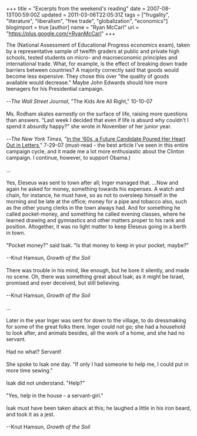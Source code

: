 +++
title = "Excerpts from the weekend's reading"
date = 2007-08-13T00:59:00Z
updated = 2011-03-06T22:05:31Z
tags = ["frugality", "literature", "liberalism", "free trade", "globalization", "economics"]
blogimport = true
[author]
	name = "Ryan McCarl"
	uri = "https://plus.google.com/+RyanMcCarl"
+++

The (National Assessment of Educational Progress economics exam), taken by a representative sample of twelfth graders at public and private high schools, tested students on micro- and macroeconomic principles and international trade. What, for example, is the effect of breaking down trade barriers between countries? A majority correctly said that goods would become less expensive. They chose this over "the quality of goods available would decrease." Maybe John Edwards should hire more teenagers for his Presidential campaign.<br /><br />--<em>The Wall Street Journal</em>, "The Kids Are All Right," 10-10-07<br /><br />Ms. Rodham skates earnestly on the surface of life, raising more questions than answers. “Last week I decided that even if life is absurd why couldn’t I spend it absurdly happy?” she wrote in November of her junior year.<br /><br />--<em>The New York Times, </em>"<a href="http://www.nytimes.com/2007/07/29/us/politics/29letter.html?ex=1187150400&en=a261bdf200dc7c3e&amp;ei=5070">In the '60s, a Future Candidate Poured Her Heart Out in Letters</a>," 7-29-07 (must-read - the best article I've seen in this entire campaign cycle, and it made me a lot more enthusiastic about the Clinton campaign. I continue, however, to support Obama.)<br /><br />...<br /><br />Yes, Eleseus was sent to town after all; Inger managed that. ...Now and again he asked for money, something towards his expenses. A watch and chain, for instance, he must have, so as not to oversleep himself in the morning and be late at the office; money for a pipe and tobacco also, such as the other young clerks in the town always had. And for something he called pocket-money, and something he called evening classes, where he learned drawing and gymnastics and other matters proper to his rank and position. Altogether, it was no light matter to keep Eleseus going in a berth in town.<br /><br />"Pocket money?" said Isak. "Is that money to keep in your pocket, maybe?"<br /><br />--Knut Hamsun, <em>Growth of the Soil</em><br /><br />There was trouble in his mind, like enough, but he bore it silently, and made no scene. Oh, there was something great about Isak; as it might be Israel, promised and ever deceived, but still believing.<br /><br />--Knut Hamsun, <em>Growth of the Soil</em><br /><br />...<br /><br />Later in the year Inger was sent for down to the village, to do dressmaking for some of the great folks there.  Inger could not go; she had a household to look after, and animals besides, all the work of a home, and she had no servant.<br /><br />Had no what?  Servant!<br /><br />She spoke to Isak one day.  "If only I had someone to help me, I could put in more time sewing."<br /><br />Isak did not understand.  "Help?"<br /><br />"Yes, help in the house - a servant-girl."<br /><br />Isak must have been taken aback at this; he laughed a little in his iron beard, and took it as a jest.<br /><br />--Knut Hamsun, <em>Growth of the Soil</em>
